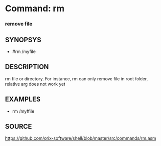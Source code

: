 # Command: rm

### remove file

## SYNOPSYS
+ #rm /myfile

## DESCRIPTION
rm file or directory. For instance, rm can only remove file in root folder, relative arg does not work yet

## EXAMPLES
+ rm /myffile

## SOURCE
https://github.com/orix-software/shell/blob/master/src/commands/rm.asm
